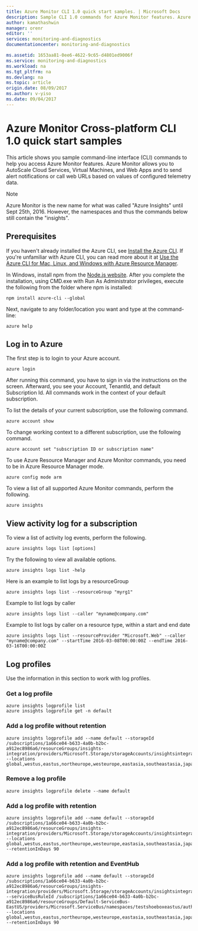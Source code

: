 ```yaml
---
title: Azure Monitor CLI 1.0 quick start samples. | Microsoft Docs
description: Sample CLI 1.0 commands for Azure Monitor features. Azure Monitor is a Microsoft Azure service which allows you to send alert notifications, call web URLs based on values of configured telemetry data, and autoScale Cloud Services, Virtual Machines, and Web Apps.
author: kamathashwin
manager: orenr
editor: ''
services: monitoring-and-diagnostics
documentationcenter: monitoring-and-diagnostics

ms.assetid: 1653aa81-0ee6-4622-9c65-d4801ed9006f
ms.service: monitoring-and-diagnostics
ms.workload: na
ms.tgt_pltfrm: na
ms.devlang: na
ms.topic: article
origin.date: 08/09/2017
ms.author: v-yiso
ms.date: 09/04/2017
---
```

# Azure Monitor  Cross-platform CLI 1.0 quick start samples
This article shows you sample command-line interface (CLI) commands to help you access Azure Monitor features. Azure Monitor allows you to AutoScale Cloud Services, Virtual Machines, and Web Apps and to send alert notifications or call web URLs based on values of configured telemetry data.

> [!NOTE]
> Azure Monitor is the new name for what was called "Azure Insights" until Sept 25th, 2016. However, the namespaces and thus the commands below still contain the "insights".
> 
> 

## Prerequisites

If you haven't already installed the Azure CLI, see [Install the Azure CLI](../cli-install-nodejs.md). If you're unfamiliar with Azure CLI, you can read more about it at [Use the Azure CLI for Mac, Linux, and Windows with Azure Resource Manager](../azure-resource-manager/xplat-cli-azure-resource-manager.md).

In Windows, install npm from the [Node.js website](https://nodejs.org/). After you complete the installation, using CMD.exe with Run As Administrator privileges, execute the following from the folder where npm is installed:

```console
npm install azure-cli --global
```

Next, navigate to any folder/location you want and type at the command-line:

```console
azure help
```

## Log in to Azure
The first step is to login to your Azure account.

```console
azure login
```

After running this command, you have to sign in via the instructions on the screen. Afterward, you see your Account, TenantId, and default Subscription Id. All commands work in the context of your default subscription.

To list the details of your current subscription, use the following command.

```console
azure account show
```

To change working context to a different subscription, use the following command.

```console
azure account set "subscription ID or subscription name"
```

To use Azure Resource Manager and Azure Monitor commands, you need to be in Azure Resource Manager mode.

```console
azure config mode arm
```

To view a list of all supported Azure Monitor commands, perform the following.

```console
azure insights
```

## View activity log for a subscription
To view a list of activity log events, perform the following.

```console
azure insights logs list [options]
```

Try the following to view all available options.

```console
azure insights logs list -help
```

Here is an example to list logs by a resourceGroup

```console
azure insights logs list --resourceGroup "myrg1"
```

Example to list logs by caller

```console
azure insights logs list --caller "myname@company.com"
```

Example to list logs by caller on a resource type, within a start and end date

```console
azure insights logs list --resourceProvider "Microsoft.Web" --caller "myname@company.com" --startTime 2016-03-08T00:00:00Z --endTime 2016-03-16T00:00:00Z
```


## Log profiles
Use the information in this section to work with log profiles.

### Get a log profile
```console
azure insights logprofile list
azure insights logprofile get -n default
```


### Add a log profile without retention
```console
azure insights logprofile add --name default --storageId /subscriptions/1a66ce04-b633-4a0b-b2bc-a912ec8986a6/resourceGroups/insights-integration/providers/Microsoft.Storage/storageAccounts/insightsintegration7777 --locations global,westus,eastus,northeurope,westeurope,eastasia,southeastasia,japaneast,japanwest,northcentralus,southcentralus,eastus2,centralus,australiaeast,australiasoutheast,brazilsouth,centralindia,southindia,westindia
```

### Remove a log profile
```console
azure insights logprofile delete --name default
```

### Add a log profile with retention
```console
azure insights logprofile add --name default --storageId /subscriptions/1a66ce04-b633-4a0b-b2bc-a912ec8986a6/resourceGroups/insights-integration/providers/Microsoft.Storage/storageAccounts/insightsintegration7777 --locations global,westus,eastus,northeurope,westeurope,eastasia,southeastasia,japaneast,japanwest,northcentralus,southcentralus,eastus2,centralus,australiaeast,australiasoutheast,brazilsouth,centralindia,southindia,westindia --retentionInDays 90
```

### Add a log profile with retention and EventHub
```console
azure insights logprofile add --name default --storageId /subscriptions/1a66ce04-b633-4a0b-b2bc-a912ec8986a6/resourceGroups/insights-integration/providers/Microsoft.Storage/storageAccounts/insightsintegration7777 --serviceBusRuleId /subscriptions/1a66ce04-b633-4a0b-b2bc-a912ec8986a6/resourceGroups/Default-ServiceBus-EastUS/providers/Microsoft.ServiceBus/namespaces/testshoeboxeastus/authorizationrules/RootManageSharedAccessKey --locations global,westus,eastus,northeurope,westeurope,eastasia,southeastasia,japaneast,japanwest,northcentralus,southcentralus,eastus2,centralus,australiaeast,australiasoutheast,brazilsouth,centralindia,southindia,westindia --retentionInDays 90
```


